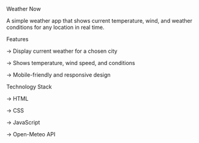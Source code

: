 Weather Now

A simple weather app that shows current temperature, wind, and weather conditions for any location in real time.

Features

-> Display current weather for a chosen city

-> Shows temperature, wind speed, and conditions

-> Mobile-friendly and responsive design

Technology Stack

-> HTML

-> CSS

-> JavaScript

-> Open-Meteo API
